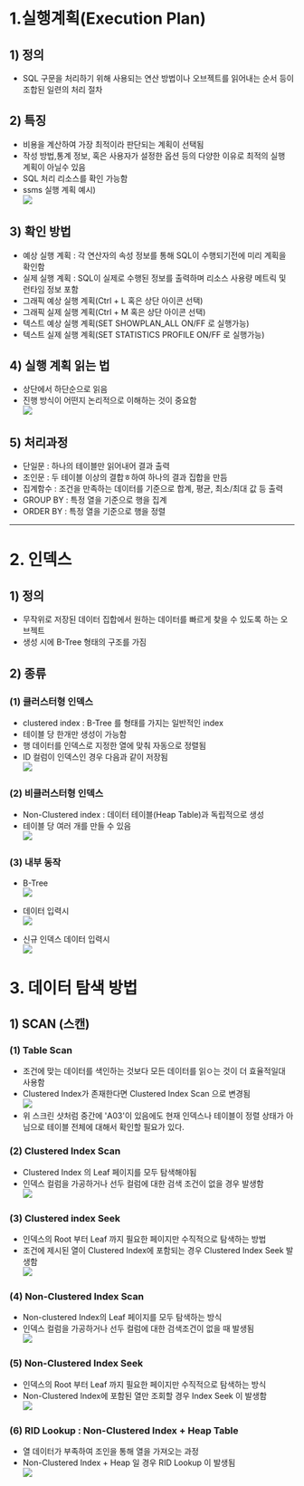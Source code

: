 # 1.실행계획(Execution Plan)
## 1) 정의
- SQL 구문을 처리하기 위해 사용되는 연산 방법이나 오브젝트를 읽어내는 순서 등이 조합된 일련의 처리 절차

## 2) 특징
- 비용을 계산하여 가장 최적이라 판단되는 계획이 선택됨
- 작성 방법,통계 정보, 혹은 사용자가 설정한 옵션 등의 다양한 이유로 최적의 실행 계획이 아닐수 있음
- SQL 처리 리소스를 확인 가능함
- ssms 실행 계획 예시)<br>
![](screenshot/2023-01-17-16-37-15.png)

## 3) 확인 방법
- 예상 실행 계획 : 각 연산자의 속성 정보를 통해 SQL이 수행되기전에 미리 계획을 확인함
- 실제 실행 계획 : SQL이 실제로 수행된 정보를 출력하며 리소스 사용량 메트릭 및 런타임 정보 포함
- 그래픽 예상 실행 계획(Ctrl + L 혹은 상단 아이콘 선택)
- 그래픽 실제 실행 계획(Ctrl + M 혹은 상단 아이콘 선택)
- 텍스트 예상 실행 계획(SET SHOWPLAN_ALL ON/FF 로 실행가능)
- 텍스트 실제 실행 계획(SET STATISTICS PROFILE ON/FF 로 실행가능)

## 4) 실행 계획 읽는 법 
- 상단에서 하단순으로 읽음
- 진행 방식이 어떤지 논리적으로 이해하는 것이 중요함<br>
![](screenshot/2023-01-17-16-45-43.png)

## 5) 처리과정
- 단일문 : 하나의 테이블만 읽어내어 결과 출력
- 조인문 : 두 테이블 이상의 결합ㅎ하여 하나의 결과 집합을 만듬
- 집계함수 : 조건을 만족하는 데이터를 기준으로 합계, 평균, 최소/최대 값 등 출력
- GROUP BY : 특정 열을 기준으로 행을 집계
- ORDER BY : 특정 열을 기준으로 행을 정렬


---
# 2. 인덱스
## 1) 정의
 - 무작위로 저장된 데이터 집합에서 원하는 데이터를 빠르게 찾을 수 있도록 하는 오브젝트
 - 생성 시에 B-Tree 형태의 구조를 가짐

## 2) 종류
### (1) 클러스터형 인덱스
 - clustered index : B-Tree 를 형태를 가지는 일반적인 index
 - 테이블 당 한개만 생성이 가능함
 - 행 데이터를 인덱스로 지정한 열에 맞춰 자동으로 정렬됨
 - ID 컬럼이 인덱스인 경우 다음과 같이 저장됨<br>
 ![](screenshot/2023-01-19-15-24-02.png)

 ### (2) 비클러스터형 인덱스
- Non-Clustered index : 데이터 테이블(Heap Table)과 독립적으로 생성
- 테이블 당 여러 개를 만들 수 있음<br>
![](screenshot/2023-01-19-15-29-19.png)

### (3) 내부 동작
- B-Tree<br>
![](screenshot/2023-01-19-17-15-20.png)

- 데이터 입력시<br>
![](screenshot/2023-01-19-17-17-24.png)

- 신규 인덱스 데이터 입력시 <br>
![](screenshot/2023-01-19-17-18-45.png)

# 3. 데이터 탐색 방법
## 1) SCAN (스캔)
### (1) Table Scan
 - 조건에 맞는 데이터를 색인하는 것보다 모든 데이터를 읽ㅇ는 것이 더 효율적일대 사용함
 - Clustered Index가 존재한다면 Clustered Index Scan 으로 변경됨<br>
![](screenshot/2023-01-19-18-33-27.png)
 - 위 스크린 샷처럼 중간에 'A03'이 있음에도 현재 인덱스나 테이블이 정렬 상태가 아님으로 테이블 전체에 대해서 확인할 필요가 있다.

 ### (2) Clustered Index Scan
 - Clustered Index  의 Leaf 페이지를 모두 탐색해야됨
 - 인덱스 컬럼을 가공하거나 선두 컬럼에 대한 검색 조건이 없을 경우 발생함<br>
![](screenshot/2023-01-19-18-43-39.png)

### (3) Clustered index Seek
- 인덱스의 Root 부터 Leaf 까지 필요한 페이지만 수직적으로 탐색하는 방법
- 조건에 제시된 열이 Clustered Index에 포함되는 경우 Clustered Index Seek 발생함<br>
![](screenshot/2023-01-19-18-45-04.png)

### (4) Non-Clustered Index Scan
- Non-clustered Index의 Leaf 페이지를 모두 탐색하는 방식
- 인덱스 컬럼을 가공하거나 선두 컬럼에 대한 검색조건이 없을 때 발생됨<br>
![](screenshot/2023-01-19-18-47-32.png)

### (5) Non-Clustered Index Seek
- 인덱스의 Root 부터 Leaf 까지 필요한 페이지만 수직적으로 탐색하는 방식
- Non-Clustered Index에 포함된 열만 조회할 경우 Index Seek 이 발생함<br>
![](screenshot/2023-01-19-18-49-02.png)

### (6) RID Lookup : Non-Clustered Index + Heap Table
- 열 데이터가 부족하여 조인을 통해 열을 가져오는 과정
- Non-Clustered Index + Heap 일 경우 RID Lookup 이 발생됨<br>
![](screenshot/2023-01-19-18-53-24.png)

